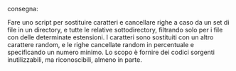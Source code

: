 consegna:

Fare uno script per sostituire caratteri e cancellare righe a caso da un set di file in un directory, e tutte le relative sottodirectory, filtrando solo per i file con delle determinate estensioni. I caratteri sono sostituiti con un altro carattere random, e le righe cancellate random in percentuale e specificando un numero minimo. Lo scopo è fornire dei codici sorgenti inutilizzabili, ma riconoscibili, almeno in parte.